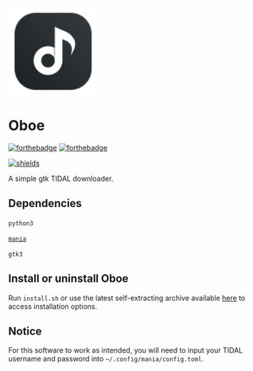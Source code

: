 <img width="180" src="https://raw.githubusercontent.com/Corewala/Oboe/58413d0d4156912223fb32dbe6a6902de107cefa/oboe.svg?token=AIOC33KOWL7MWPHAKKJW3ETANTR2G" />

# Oboe
[![forthebadge](https://forthebadge.com/images/badges/made-with-python.svg)](https://github.com/Corewala/Oboe#smother)
[![forthebadge](https://forthebadge.com/images/badges/it-works-why.svg)](https://github.com/Corewala/Oboe#smother)

[![shields](https://img.shields.io/badge/Download-Here-orange?style=for-the-badge&logo=github)](https://github.com/Corewala/Oboe/releases/latest)

A simple gtk TIDAL downloader.

## Dependencies
`python3`

[`mania`](https://github.com/evan-goode/mania)

`gtk3`

## Install or uninstall Oboe
Run `install.sh` or use the latest self-extracting archive available [here](https://github.com/Corewala/Oboe/releases/latest) to access installation options. 

## Notice
For this software to work as intended, you will need to input your TIDAL username and password into `~/.config/mania/config.toml`.